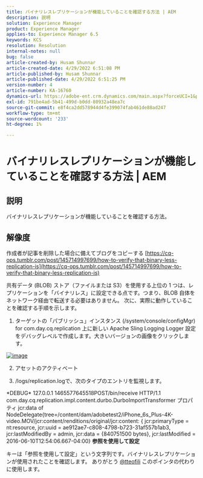 ```yaml
---
title: バイナリレスレプリケーションが機能していることを確認する方法 | AEM
description: 説明
solution: Experience Manager
product: Experience Manager
applies-to: Experience Manager 6.5
keywords: KCS
resolution: Resolution
internal-notes: null
bug: false
article-created-by: Husam Shunnar
article-created-date: 4/29/2022 6:51:08 PM
article-published-by: Husam Shunnar
article-published-date: 4/29/2022 6:51:25 PM
version-number: 4
article-number: KA-16760
dynamics-url: https://adobe-ent.crm.dynamics.com/main.aspx?forceUCI=1&pagetype=entityrecord&etn=knowledgearticle&id=41005553-edc7-ec11-a7b6-0022480a1d64
exl-id: 791be4ad-5b41-499d-b0dd-80932a48ea7c
source-git-commit: e8f4ca2dd578944d4fe399074fab461de88ad247
workflow-type: tm+mt
source-wordcount: '233'
ht-degree: 1%

---
```


# バイナリレスレプリケーションが機能していることを確認する方法 | AEM

## 説明


バイナリレスレプリケーションが機能していることを確認する方法。


## 解像度


作成者が記事を削除した場合に備えてブログをコピーする [https://cq-ops.tumblr.com/post/145714997699/how-to-verify-that-binary-less-replication-is](https://cq-ops.tumblr.com/post/145714997699/how-to-verify-that-binary-less-replication-is)

共有データ (BLOB) ストア（ファイルまたは S3）を使用する上位の 1 つは、レプリケーションを「バイナリレス」に設定できる点です。つまり、BLOB 自体をネットワーク経由で転送する必要はありません。 次に、実際に動作していることを確認する手順を示します。

1) ターゲットの「パブリッシュ」インスタンス (/system/console/configMgr) for com.day.cq.replication 上に新しい Apache Sling Logging Logger 設定をデバッグレベルで作成します。大きいバージョンの画像をクリックします。


[![image](https://64.media.tumblr.com/7399cc8fc96a1bb17456e9aff2af2999/tumblr_inline_p9j3kgHl8K1r414c2_500.png)](https://href.li/?http://jayan.kandathil.ca/CQ-OPS/aem62/LoggingLogger-Replication.png)


2) アセットのアクティベート

3) /logs/replication.logで、次のタイプのエントリを監視します。

\*DEBUG\* 127.0.0.1 1465577645518POST/bin/receive HTTP/1.1 com.day.cq.replication.impl.content.durbo.DurboImportTransformer プロパティ jcr:data of NodeDelegate{tree=/content/dam/adobetest2/iPhone_6s_Plus-4K-video.MOV/jcr:content/renditions/original/jcr:content: { jcr:primaryType = nt:resource, jcr:uuid = ae912ae7-c808-4798-b723-31af557b1ab3, jcr:lastModifiedBy = admin, jcr:data = {840751500 bytes}, jcr:lastModified = 2016-06-10T12:54:06.667-04:00} <b>参照を使用して設定</b>

キーは「参照を使用して設定」という文字列です。バイナリレスレプリケーションが使用されたことを確認します。 ありがとう [@tteofili](https://twitter.com/tteofili) このポインタの代わりに使用します。
